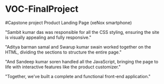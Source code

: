 # VOC-FinalProject
#Capstone project Product Landing Page (xeNox smartphone)

"Sambit kumar das was responsible for all the CSS styling, ensuring the site is visually appealing and fully responsive."

"Aditya barman samal and Swarup kumar swain worked together on the HTML, dividing the sections to structure the entire page."

"And Sandeep kumar soren handled all the JavaScript, bringing the page to life with interactive features like the product customizer."

"Together, we've built a complete and functional front-end application."
